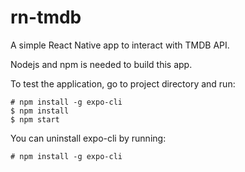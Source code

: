 # rn-tmdb

A simple React Native app to interact with TMDB API.

Nodejs and npm is needed to build this app.

To test the application, go to project directory and run:
```
# npm install -g expo-cli
$ npm install
$ npm start
```

You can uninstall expo-cli by running:
```
# npm install -g expo-cli
```
